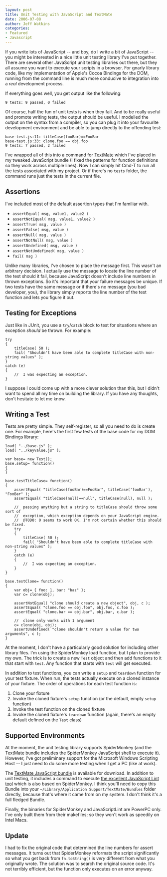 ```yaml
---
layout: post
title: Unit Testing with JavaScript and TextMate
date: 2006-07-08
author: Jeff Watkins
categories:
- Featured
- Javascript
---
```


If you write lots of JavaScript -- and boy, do I write a bit of JavaScript -- you might be interested in a nice little unit testing library I've put together. There are several other JavaScript unit testing libraries out there, but they all assume you want to execute your scripts in a browser. For gnarly library code, like my implementation of Apple's Cocoa Bindings for the DOM, running from the command line is much more conducive to integration into a _real_ development process.




If everything goes well, you get output like the following:

    9 tests: 9 passed, 0 failed

Of course, half the fun of unit tests is when they fail. And to be really useful and promote writing tests, the output should be useful. I modelled the output on the syntax from a compiler, so you can plug it into your favourite development environment and be able to jump directly to the offending test:

    base-test.js:11: titleCase(fooBar)==FooBar
    base-test.js:33: clone.foo == obj.foo
    9 tests: 7 passed, 2 failed

I've wrapped all of this into a command for [TextMate](http://www.macromates.com/) which I've placed in my tweaked JavaScript bundle (I fixed the patterns for function definitions so they work across multiple lines). Now I can simply hit Cmd-T to run all the tests associated with my project. Or if there's no `tests` folder, the command runs just the tests in the current file.

## Assertions ##

I've included most of the default assertion types that I'm familiar with.

* `assertEqual( msg, value1, value2 )`
* `assertNotEqual( msg, value1, value2 )`
* `assertTrue( msg, value )`
* `assertFalse( msg, value )`
* `assertNull( msg, value )`
* `assertNotNull( msg, value )`
* `assertUndefined( msg, value )`
* `assertNotUndefined( msg, value )`
* `fail( msg )`

Unlike many libraries, I've chosen to place the message first. This wasn't an arbitrary decision. I actually use the message to locate the line number of the test should it fail, because JavaScript doesn't include line numbers in thrown exceptions. So it's important that your failure messages be unique. If two tests have the same message or if there's no message (you bad developer, you), the library simply reports the line number of the test function and lets you figure it out.

## Testing for Exceptions ##

Just like in JUnit, you use a `try`/`catch` block to test for situations where an exception _should_ be thrown. For example:

    try
    {
        titleCase( 50 );
        fail( "Shouldn't have been able to complete titleCase with non-string values" );
    }
    catch (e)
    {
        //  I was expecting an exception.
    }

I suppose I could come up with a more clever solution than this, but I didn't want to spend all my time on building the library. If you have any thoughts, don't hesitate to let me know.

## Writing a Test ##

Tests are pretty simple. They self-register, so all you need to do is create one. For example, here's the first few tests of the base code for my DOM Bindings library:

    load( "../base.js" );
    load( "../keyvalue.js" );

    var base= new Test();
    base.setup= function()
    {
    }

    base.testTitleCase= function()
    {
        assertEqual( "titleCase(fooBar)==FooBar", titleCase('fooBar'), "FooBar" );
        assertEqual( "titleCase(null)==null", titleCase(null), null );
    
        //  passing anything but a string to titleCase should throw some sort of
        //  exception, which exception depends on your JavaScript engine.
        //  @TODO: 0 seems to work OK. I'm not certain whether this should be fixed.
        try
        {
            titleCase( 50 );
            fail( "Shouldn't have been able to complete titleCase with non-string values" );
        }
        catch (e)
        {
            //  I was expecting an exception.
        }
    }

    base.testClone= function()
    {
        var obj= { foo: 1, bar: "baz" };
        var c= clone(obj);
    
        assertNotEqual( "clone should create a new object", obj, c );
        assertEqual( "clone.foo == obj.foo", obj.foo, c.foo );
        assertEqual( "clone.bar == obj.bar", obj.bar, c.bar );
    
        //  clone only works with 1 argument
        c= clone(obj, obj);
        assertUndefined( "clone shouldn't return a value for two arguments", c );
    }

At the moment, I don't have a particularly good solution for including other library files. I'm using the SpiderMonkey load function, but I plan to provide my own. The trick is to create a new `Test` object and then add functions to it that start with `test`. Any function that starts with `test` will get executed.

In addition to test functions, you can write a `setup` and `teardown` function for your test fixture. When run, the tests actually execute on a cloned instance of your fixture. The order of operations for each test function is:

1. Clone your fixture
2. Invoke the cloned fixture's `setup` function (or the default, empty `setup` function)
3. Invoke the test function on the cloned fixture
4. Invoke the cloned fixture's `teardown` function (again, there's an empty default defined on the `Test` class)

## Supported Environments ##

At the moment, the unit testing library supports SpiderMonkey (and the TextMate bundle includes the SpiderMonkey JavaScript shell to execute it). However, I've got preliminary support for the Microsoft Windows Scripting Host -- I just need to do some more testing when I get a PC (like at work).

The [TextMate JavaScript bundle](http://nerd.newburyportion.com/downloads/JavaScriptBundle.zip) is available for download. In addition to unit testing, it includes a command to execute [the excellent JavaScript Lint tool](http://javascriptlint.com) which is also based on SpiderMonkey. I think you'll need to copy this Bundle into your `~/Library/Application Support/TextMate/Bundles` folder directly, because that's where it came from on my system. I don't think it's a full fledged Bundle.

Finally, the binaries for SpiderMonkey and JavaScriptLint are PowerPC only. I've only built them from their makefiles; so they won't work as speedily on Intel Macs.

## Update ##

I had to fix the original code that determined the line numbers for assert messages. It turns out that SpiderMonkey reformats the script significantly so what you get back from `fn.toString()` is _very_ different from what you originally wrote. The solution was to search the original source code. It's not terribly efficient, but the function only executes on an error anyway.